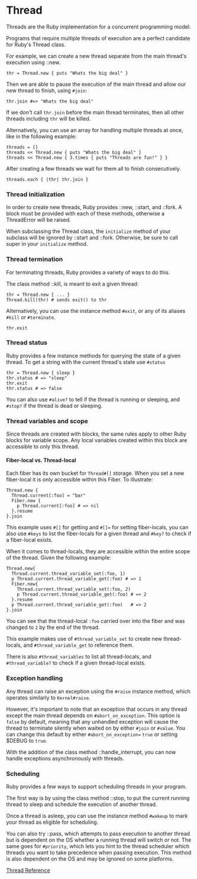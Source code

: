 # Thread

Threads are the Ruby implementation for a concurrent programming model.

Programs that require multiple threads of execution are a perfect candidate
for Ruby's Thread class.

For example, we can create a new thread separate from the main thread's
execution using ::new.

    thr = Thread.new { puts "Whats the big deal" }

Then we are able to pause the execution of the main thread and allow our new
thread to finish, using `#join`:

    thr.join #=> "Whats the big deal"

If we don't call `thr.join` before the main thread terminates, then all other
threads including `thr` will be killed.

Alternatively, you can use an array for handling multiple threads at once,
like in the following example:

    threads = []
    threads << Thread.new { puts "Whats the big deal" }
    threads << Thread.new { 3.times { puts "Threads are fun!" } }

After creating a few threads we wait for them all to finish consecutively.

    threads.each { |thr| thr.join }

### Thread initialization

In order to create new threads, Ruby provides ::new, ::start, and ::fork. A
block must be provided with each of these methods, otherwise a ThreadError
will be raised.

When subclassing the Thread class, the `initialize` method of your subclass
will be ignored by ::start and ::fork. Otherwise, be sure to call super in
your `initialize` method.

### Thread termination

For terminating threads, Ruby provides a variety of ways to do this.

The class method ::kill, is meant to exit a given thread:

    thr = Thread.new { ... }
    Thread.kill(thr) # sends exit() to thr

Alternatively, you can use the instance method `#exit`, or any of its aliases
`#kill` or `#terminate`.

    thr.exit

### Thread status

Ruby provides a few instance methods for querying the state of a given thread.
To get a string with the current thread's state use `#status`

    thr = Thread.new { sleep }
    thr.status # => "sleep"
    thr.exit
    thr.status # => false

You can also use `#alive?` to tell if the thread is running or sleeping, and
`#stop?` if the thread is dead or sleeping.

### Thread variables and scope

Since threads are created with blocks, the same rules apply to other Ruby
blocks for variable scope. Any local variables created within this block are
accessible to only this thread.

#### Fiber-local vs. Thread-local

Each fiber has its own bucket for `Thread#[]` storage. When you set a new
fiber-local it is only accessible within this Fiber. To illustrate:

    Thread.new {
      Thread.current[:foo] = "bar"
      Fiber.new {
        p Thread.current[:foo] # => nil
      }.resume
    }.join

This example uses `#[]` for getting and `#[]=` for setting fiber-locals, you can
also use `#keys` to list the fiber-locals for a given thread and `#key?` to check
if a fiber-local exists.

When it comes to thread-locals, they are accessible within the entire scope of
the thread. Given the following example:

    Thread.new{
      Thread.current.thread_variable_set(:foo, 1)
      p Thread.current.thread_variable_get(:foo) # => 1
      Fiber.new{
        Thread.current.thread_variable_set(:foo, 2)
        p Thread.current.thread_variable_get(:foo) # => 2
      }.resume
      p Thread.current.thread_variable_get(:foo)   # => 2
    }.join

You can see that the thread-local `:foo` carried over into the fiber and was
changed to `2` by the end of the thread.

This example makes use of `#thread_variable_set` to create new thread-locals,
and `#thread_variable_get` to reference them.

There is also `#thread_variables` to list all thread-locals, and
`#thread_variable?` to check if a given thread-local exists.

### Exception handling

Any thread can raise an exception using the `#raise` instance method, which
operates similarly to `Kernel#raise`.

However, it's important to note that an exception that occurs in any thread
except the main thread depends on `#abort_on_exception`. This option is `false`
by default, meaning that any unhandled exception will cause the thread to
terminate silently when waited on by either `#join` or `#value`. You can change
this default by either `#abort_on_exception=` `true` or setting $DEBUG to
`true`.

With the addition of the class method ::handle_interrupt, you can now handle
exceptions asynchronously with threads.

### Scheduling

Ruby provides a few ways to support scheduling threads in your program.

The first way is by using the class method ::stop, to put the current running
thread to sleep and schedule the execution of another thread.

Once a thread is asleep, you can use the instance method `#wakeup` to mark your
thread as eligible for scheduling.

You can also try ::pass, which attempts to pass execution to another thread
but is dependent on the OS whether a running thread will switch or not. The
same goes for `#priority`, which lets you hint to the thread scheduler which
threads you want to take precedence when passing execution. This method is
also dependent on the OS and may be ignored on some platforms.

[Thread Reference](https://ruby-doc.org/core-2.6/Thread.html)